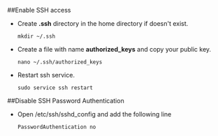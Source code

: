 ##Enable SSH access

* Create **.ssh** directory in the home directory if doesn't exist.

    ```
    mkdir ~/.ssh
    ```
* Create a file with name **authorized\_keys** and copy your public key.

    ```
    nano ~/.ssh/authorized_keys
    ```
* Restart ssh service.

    ```
    sudo service ssh restart
    ```


##Disable SSH Password Authentication

* Open /etc/ssh/sshd_config and add the following line

    ```
    PasswordAuthentication no
    ```
